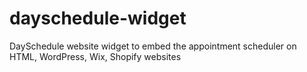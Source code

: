 # dayschedule-widget
DaySchedule website widget to embed the appointment scheduler on HTML, WordPress, Wix, Shopify websites
